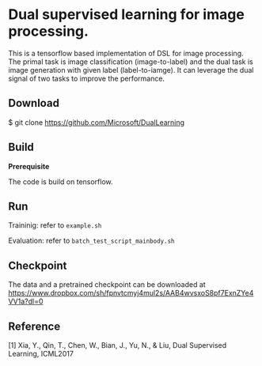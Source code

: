 Dual supervised learning for image processing.
==========

This is a tensorflow based implementation of DSL for image processing. The primal task is image classification (image-to-label) and the dual task is image generation with given label (label-to-iamge). It can leverage the dual signal of two tasks to improve the performance.

Download
----------
$ git clone https://github.com/Microsoft/DualLearning

Build
----------

**Prerequisite**

The code is build on tensorflow.


Run
----------
Traininig: refer to `example.sh`

Evaluation: refer to `batch_test_script_mainbody.sh`

Checkpoint
----------
The data and a pretrained checkpoint can be downloaded at
  https://www.dropbox.com/sh/fpnvtcmyj4mul2s/AAB4wvsxoS8pf7ExnZYe4VV1a?dl=0

Reference
----------
[1] Xia, Y., Qin, T., Chen, W., Bian, J., Yu, N., & Liu, Dual Supervised Learning, ICML2017

